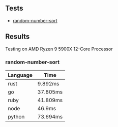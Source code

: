 ## Tests
* [random-number-sort](/random-number-sort)

## Results
Testing on AMD Ryzen 9 5900X 12-Core Processor

### random-number-sort
| Language | Time |
| --- | --- |
| rust | 9.892ms |
| go | 37.805ms |
| ruby | 41.809ms |
| node | 46.9ms |
| python | 73.694ms |